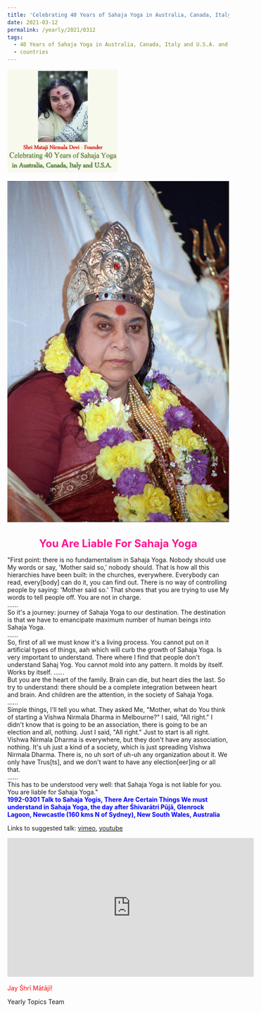 ```yaml
---
title: 'Celebrating 40 Years of Sahaja Yoga in Australia, Canada, Italy and U.S.A. and its Culture, Post 10'
date: 2021-03-12
permalink: /yearly/2021/0312
tags:
  - 40 Years of Sahaja Yoga in Australia, Canada, Italy and U.S.A. and its Culture
  - countries
---
```


<div style="text-align: left"><img src="/images/Celebrating40YearsSahajaYoga.png" width="250" /></div><br>

<div style="text-align: center"><img src="/images/image636.png" /></div>

<br>
<p style="color:DeepPink; text-align:center">
<font size="+2"><b>You Are Liable For Sahaja Yoga</b><br></font>
</p>

<p>
"First point: there is no fundamentalism in Sahaja Yoga. Nobody should use My words or say, 'Mother said so,' nobody should. That is how all this hierarchies have been built: in the churches, everywhere. Everybody can read, every[body] can do it, you can find out. There is no way of controlling people by saying: 'Mother said so.' That shows that you are trying to use My words to tell people off. You are not in charge.<br>
......<br>
So it's a journey: journey of Sahaja Yoga to our destination. The destination is that we have to emancipate maximum number of human beings into Sahaja Yoga.<br>
......<br>
So, first of all we must know it's a living process. You cannot put on it artificial types of things, aah which will curb the growth of Sahaja Yoga. Is very important to understand. There where I find that people don't understand Sahaj Yog. You cannot mold into any pattern. It molds by itself. Works by itself.
......<br>
But you are the heart of the family. Brain can die, but heart dies the last. So try to understand: there should be a complete integration between heart and brain. And children are the attention, in the society of Sahaja Yoga.<br>
......<br>
Simple things, I'll tell you what. They asked Me, "Mother, what do You think of starting a Vishwa Nirmala Dharma in Melbourne?" I said, "All right." I didn't know that is going to be an association, there is going to be an election and all, nothing. Just I said, "All right." Just to start is all right.<br>
Vishwa Nirmala Dharma is everywhere, but they don't have any association, nothing. It's uh just a kind of a society, which is just spreading Vishwa Nirmala Dharma. There is, no uh sort of uh-uh any organization about it. We only have Trus[ts], and we don't want to have any election[eer]ing or all that.<br>
......<br>
This has to be understood very well: that Sahaja Yoga is not liable for you. You are liable for Sahaja Yoga."<br>
<font color="blue"><b>1992-0301 Talk to Sahaja Yogis, There Are Certain Things We must understand in Sahaja Yoga, the day after Śhivarātri Pūjā, Glenrock Lagoon, Newcastle (160 kms N of Sydney), New South Wales, Australia</b></font><br>
</p>

Links to suggested talk: <a href="https://vimeo.com/57769944"> vimeo</a>, <a href="https://www.youtube.com/watch?v=KYkP7_V7D-s"> youtube</a><br>

<iframe width="560" height="315" src="https://www.youtube.com/embed/KYkP7_V7D-s" frameborder="0" allow="accelerometer; autoplay; clipboard-write; encrypted-media; gyroscope; picture-in-picture" allowfullscreen></iframe>

<p style="color:red;">Jay Śhrī Mātājī!<br></p>

Yearly Topics Team